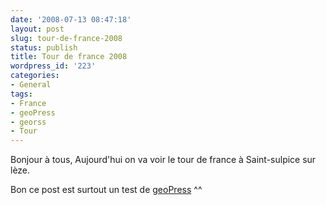 ```yaml
---
date: '2008-07-13 08:47:18'
layout: post
slug: tour-de-france-2008
status: publish
title: Tour de france 2008
wordpress_id: '223'
categories:
- General
tags:
- France
- geoPress
- georss
- Tour
---
```


Bonjour à tous,
Aujourd'hui on va voir le tour de france à Saint-sulpice sur lèze.

Bon ce post est surtout un test de [geoPress](http://georss.org/geopress/) ^^
